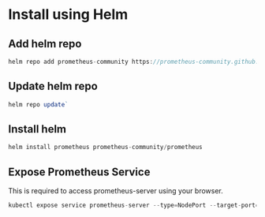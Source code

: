 # Install using Helm

## Add helm repo

```javascript
helm repo add prometheus-community https://prometheus-community.github.io/helm-charts`
```

## Update helm repo

```javascript
helm repo update`
```

## Install helm 

```javascript
helm install prometheus prometheus-community/prometheus
```
## Expose Prometheus Service

This is required to access prometheus-server using your browser.
```javascript 
kubectl expose service prometheus-server --type=NodePort --target-port=9090 --name=prometheus-server-ext
```
